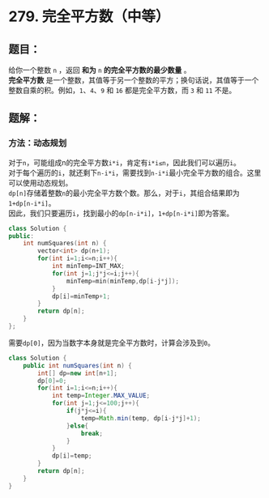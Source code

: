 # 279. 完全平方数（中等）
## 题目：
给你一个整数 `n` ，返回 **和为** `n` **的完全平方数的最少数量** 。\
**完全平方数** 是一个整数，其值等于另一个整数的平方；换句话说，其值等于一个整数自乘的积。例如，`1`、`4`、`9` 和 `16` 都是完全平方数，而 `3` 和 `11` 不是。
## 题解：
### 方法：动态规划
对于`n`，可能组成n的完全平方数`i*i`，肯定有`i*i≤n`，因此我们可以遍历`i`。\
对于每个遍历的`i`，就还剩下`n-i*i`，需要找到`n-i*i`最小完全平方数的组合。这里可以使用动态规划。\
`dp[n]`存储着整数`n`的最小完全平方数个数。那么，对于`i`，其组合结果即为`1+dp[n-i*i]`。\
因此，我们只要遍历`i`，找到最小的`dp[n-i*i]`，`1+dp[n-i*i]`即为答案。
```c++
class Solution {
public:
    int numSquares(int n) {
        vector<int> dp(n+1);
        for(int i=1;i<=n;i++){
            int minTemp=INT_MAX;
            for(int j=1;j*j<=i;j++){
                minTemp=min(minTemp,dp[i-j*j]);
            }
            dp[i]=minTemp+1;
        }
        return dp[n];
    }
};
```
需要`dp[0]`，因为当数字本身就是完全平方数时，计算会涉及到`0`。
```java
class Solution {
    public int numSquares(int n) {
        int[] dp=new int[n+1];
        dp[0]=0;
        for(int i=1;i<=n;i++){
            int temp=Integer.MAX_VALUE;
            for(int j=1;j<=100;j++){
                if(j*j<=i){
                    temp=Math.min(temp, dp[i-j*j]+1);
                }else{
                    break;
                }
            }
            dp[i]=temp;
        }
        return dp[n];
    }
}
```